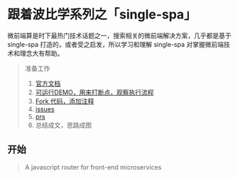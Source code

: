 # 跟着波比学系列之「single-spa」

微前端算是时下最热门技术话题之一，搜索相关的微前端解决方案，几乎都是基于 single-spa 打造的，或者受之启发，所以学习和理解 single-spa 对掌握微前端技术和理念大有帮助。

> 准备工作
> 1. [官方文档](https://single-spa.js.org/docs/getting-started-overview)
> 2. [可运行DEMO，用来打断点，观察执行流程](https://github.com/react-microfrontends/root-config)
> 3. [Fork 代码，添加注释](https://github.com/cbbfcd/single-spa/tree/feat/code-analysis)
> 4. [issues](https://github.com/single-spa/single-spa/issues)
> 5. [prs](https://github.com/single-spa/single-spa/pulls)
> 6. 总结成文，思路成图

## 开始

> A javascript router for front-end microservices


